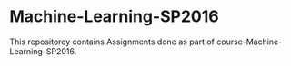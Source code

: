 # Machine-Learning-SP2016

This repositorey contains Assignments done as part of course-Machine-Learning-SP2016. 
